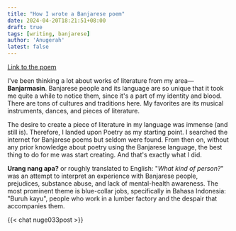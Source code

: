 ```yaml
---
title: "How I wrote a Banjarese poem"
date: 2024-04-20T18:21:51+08:00
draft: true
tags: [writing, banjarese]
author: 'Anugerah'
latest: false
---
```


[Link to the poem](/blogs/032_post)

I've been thinking a lot about works of literature from my area—**Banjarmasin**. Banjarese people and its language are so unique that it took me quite a while to notice them, since it's a part of my identity and blood. There are tons of cultures and traditions here. My favorites are its musical instruments, dances, and pieces of literature.

The desire to create a piece of literature in my language was immense (and still is). Therefore, I landed upon Poetry as my starting point. I searched the internet for Banjarese poems but seldom were found. From then on, without any prior knowledge about poetry using the Banjarese language, the best thing to do for me was start creating. And that's exactly what I did.

**Urang nang apa?** or roughly translated to English: "*What kind of person?*" was an attempt to interpret an experience with Banjarese people, prejudices, substance abuse, and lack of mental-health awareness. The most prominent theme is blue-collar jobs, specifically in Bahasa Indonesia: "Buruh kayu", people who work in a lumber factory and the despair that accompanies them.

{{< chat nuge033post >}}